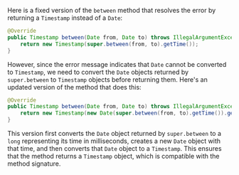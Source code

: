 Here is a fixed version of the `between` method that resolves the error by returning a `Timestamp` instead of a `Date`:

```java
@Override
public Timestamp between(Date from, Date to) throws IllegalArgumentException {
    return new Timestamp(super.between(from, to).getTime());
}
```

However, since the error message indicates that `Date` cannot be converted to `Timestamp`, we need to convert the `Date` objects returned by `super.between` to `Timestamp` objects before returning them. Here's an updated version of the method that does this:

```java
@Override
public Timestamp between(Date from, Date to) throws IllegalArgumentException {
    return new Timestamp(new Date(super.between(from, to).getTime()).getTime());
}
```

This version first converts the `Date` object returned by `super.between` to a `long` representing its time in milliseconds, creates a new `Date` object with that time, and then converts that `Date` object to a `Timestamp`. This ensures that the method returns a `Timestamp` object, which is compatible with the method signature.